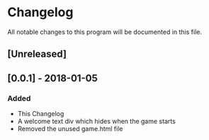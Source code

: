 # Changelog
All notable changes to this program will be documented in this file.

## [Unreleased]

## [0.0.1] - 2018-01-05
### Added
- This Changelog
- A welcome text div which hides when the game starts
- Removed the unused game.html file

